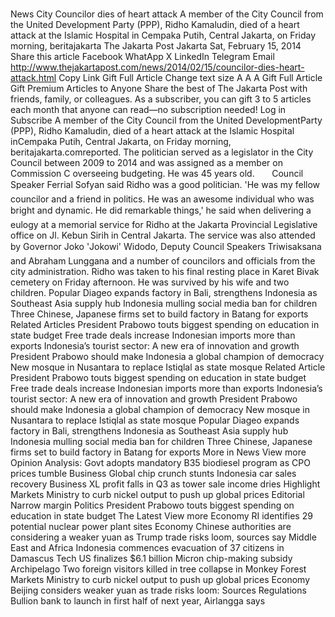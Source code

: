 # 

News
City
Councilor dies of heart attack
A member of the City Council from the United Development
Party (PPP), Ridho Kamaludin, died of a heart attack at the Islamic Hospital in
Cempaka Putih, Central Jakarta, on Friday morning, beritajakarta
The Jakarta Post
Jakarta
Sat, February 15, 2014
Share this article
Facebook
WhatApp
X
LinkedIn
Telegram
Email
http://www.thejakartapost.com/news/2014/02/15/councilor-dies-heart-attack.html
Copy Link
Gift Full Article
Change text size
A
A
A
Gift Full Article
Gift Premium Articles
to Anyone
Share the best of The Jakarta Post with friends, family, or colleagues. As a subscriber, you can gift 3 to 5 articles each month that anyone can read—no subscription needed!
Log in
Subscribe
A
member of the City Council from the United DevelopmentParty (PPP), Ridho Kamaludin, died of a heart attack at the Islamic Hospital inCempaka Putih, Central Jakarta, on Friday morning, beritajakarta.comreported.
The politician served as a legislator in
the City Council between 2009 to 2014 and was assigned as a member on
Commission C overseeing budgeting. He was 45 years old.&nbsp;&nbsp;&nbsp;&nbsp;&nbsp;&nbsp;
Council Speaker Ferrial Sofyan said Ridho
was a good politician.
'He was my fellow councilor and a friend
in politics. He was an awesome individual who was bright and dynamic. He did
remarkable things,' he said when delivering a eulogy at a memorial service for
Ridho at the Jakarta Provincial Legislative office on Jl. Kebun Sirih in
Central Jakarta.
The service was also attended by Governor
Joko 'Jokowi' Widodo, Deputy Council Speakers Triwisaksana and Abraham Lunggana
and a number of councilors and officials from the city administration.
Ridho was taken to his final resting
place in Karet Bivak cemetery on Friday afternoon. He was survived by his wife
and two children.
Popular
Diageo expands factory in Bali, strengthens Indonesia as Southeast Asia supply hub
Indonesia mulling social media ban for children
Three Chinese, Japanese firms set to build factory in Batang for exports
Related Articles
President Prabowo touts biggest spending on education in state budget
Free trade deals increase Indonesian imports more than exports
Indonesia’s tourist sector: A new era of innovation and growth
President Prabowo should make Indonesia a global champion of democracy
New mosque in Nusantara to replace Istiqlal as state mosque
Related Article
President Prabowo touts biggest spending on education in state budget
Free trade deals increase Indonesian imports more than exports
Indonesia’s tourist sector: A new era of innovation and growth
President Prabowo should make Indonesia a global champion of democracy
New mosque in Nusantara to replace Istiqlal as state mosque
Popular
Diageo expands factory in Bali, strengthens Indonesia as Southeast Asia supply hub
Indonesia mulling social media ban for children
Three Chinese, Japanese firms set to build factory in Batang for exports
More in News
View more
Opinion
Analysis: Govt adopts mandatory B35 biodiesel program as CPO prices tumble
Business
Global chip crunch stunts Indonesia car sales recovery
Business
XL profit falls in Q3 as tower sale income dries
Highlight
Markets
Ministry to curb nickel output to push up global prices
Editorial
Narrow margin
Politics
President Prabowo touts biggest spending on education in state budget
The Latest
View more
Economy
RI identifies 29 potential nuclear power plant sites
Economy
Chinese authorities are considering a weaker yuan as Trump trade risks loom, sources say
Middle East and Africa
Indonesia commences evacuation of 37 citizens in Damascus
Tech
US finalizes $6.1 billion Micron chip-making subsidy
Archipelago
Two foreign visitors killed in tree collapse in Monkey Forest
Markets
Ministry to curb nickel output to push up global prices
Economy
Beijing considers weaker yuan as trade risks loom: Sources
Regulations
Bullion bank to launch in first half of next year, Airlangga says